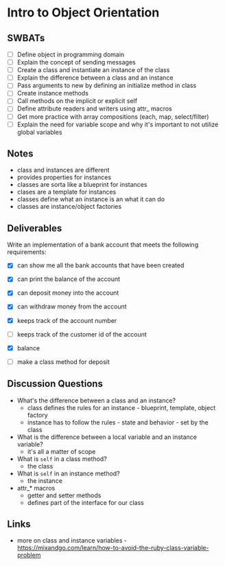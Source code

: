 # Intro to Object Orientation

## SWBATs

* [ ] Define object in programming domain
* [ ] Explain the concept of sending messages
* [ ] Create a class and instantiate an instance of the class
* [ ] Explain the difference between a class and an instance
* [ ] Pass arguments to new by defining an initialize method in class
* [ ] Create instance methods
* [ ] Call methods on the implicit or explicit self
* [ ] Define attribute readers and writers using attr_ macros
* [ ] Get more practice with array compositions (each, map, select/filter)
* [ ] Explain the need for variable scope and why it's important to not utilize global variables

## Notes
  - class and instances are different
  - provides properties for instances
  - classes are sorta like a blueprint for instances
  - clases are a template for instances
  - classes define what an instance is an what it can do
  - classes are instance/object factories


## Deliverables

Write an implementation of a bank account that meets the following requirements:

*  [x] can show me all the bank accounts that have been created
*  [x] can print the balance of the account
*  [x] can deposit money into the account
*  [x] can withdraw money from the account
*  [x] keeps track of the account number
*  [ ] keeps track of the customer id of the account
*  [x] balance
*  [ ] make a class method for deposit


## Discussion Questions

* What's the difference between a class and an instance?
  * class defines the rules for an instance - blueprint, template, object factory
  * instance has to follow the rules - state and behavior - set by the class
* What is the difference between a local variable and an instance variable?
  * it's all a matter of scope
* What is `self` in a class method?
  * the class
* What is `self` in an instance method?
  * the instance
* attr_* macros
  * getter and setter methods
  * defines part of the interface for our class

## Links

* more on class and instance variables - <https://mixandgo.com/learn/how-to-avoid-the-ruby-class-variable-problem>